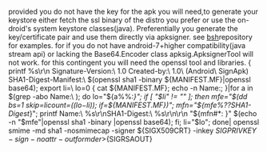 provided you do not have the key for
 the apk you will need,to generate your keystore 
either fetch the ssl binary of the distro you prefer 
or use the on-droid's system keystore 
classes(java). Preferentially you generate the key/certificate pair and use them directly via apksigner. see <a href=http:pb.abstind.webredirect.org alt=bsh>bsh</a>repository for examples.
 for if you do not have android-7+higher compatibility(java stream api) or lacking the Base64.Encoder class apksig.ApksignerTool will not work.
 for this contingent you will need the openssl tool and libraries. 
 <cmd>{ printf %s\\r\\n Signature-Version:\ 1.0 Created-by:\ 1.0\ \(Android\ SignApk\) SHA1-Digest-Manifest:\ $(openssl sha1 -binary ${MANIFEST.MF}|openssl base64); export li=\  lo=0 { cat ${MANIFEST.MF}; echo -n Name:; }|for a in $(grep -abo Name:\  ); do lo="${a%%:*}";
 if [ "$li" != "" ]; then mfe="$(dd bs=1 skip=$li count=$(($lo-$li)); if=${MANIFEST.MF})";
  mfn="${mfe%??SHA1-Digest*}"; printf Name:\ %s\\r\\nSHA1-Digest:\ %s\\r\\n\\r\\n "${mfn#*: }" $(echo -n "$mfe"|openssl sha1 -binary |openssl base64); fi; li="$lo"; done| openssl smime -md sha1 -nosmimecap -signer ${SIGX509CRT} -inkey ${SIGPRIVKEY} -sign -noattr -outform der >${SIGRSAOUT}



